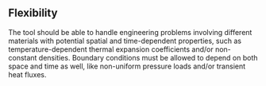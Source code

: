 ## Flexibility

The tool should be able to handle engineering problems involving different materials with potential spatial and time-dependent properties, such as temperature-dependent thermal expansion coefficients and/or non-constant densities.
Boundary conditions must be allowed to depend on both space and time as well, like non-uniform pressure loads and/or transient heat fluxes.
